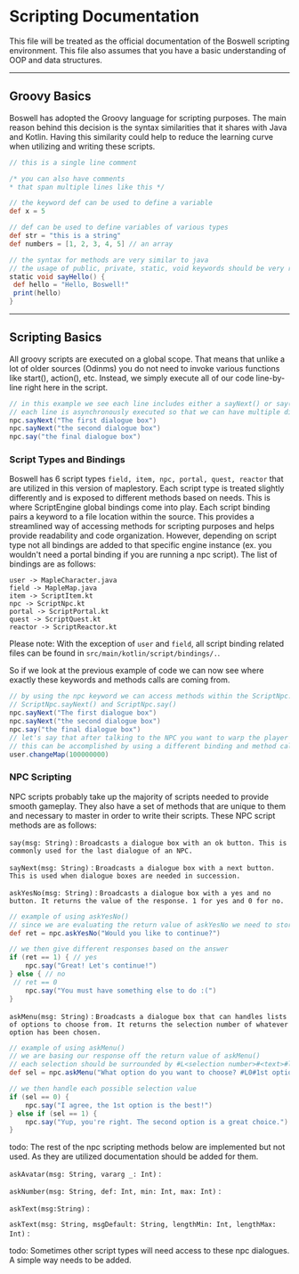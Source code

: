 # Scripting Documentation
This file will be treated as the official documentation of the Boswell scripting environment. This file also assumes that
 you have a basic understanding of OOP and data structures. 

-------------------------------------------------------------------

## Groovy Basics
Boswell has adopted the Groovy language for scripting purposes. The main reason behind this decision is the syntax 
similarities that it shares with Java and Kotlin. Having this similarity could help to reduce the learning curve when 
utilizing and writing these scripts. 

```groovy
// this is a single line comment

/* you can also have comments
* that span multiple lines like this */

// the keyword def can be used to define a variable
def x = 5

// def can be used to define variables of various types
def str = "this is a string"
def numbers = [1, 2, 3, 4, 5] // an array

// the syntax for methods are very similar to java
// the usage of public, private, static, void keywords should be very recognizable!
static void sayHello() {
 def hello = "Hello, Boswell!"
 print(hello)
} 
```

-------------------------------------------------------------------

## Scripting Basics
All groovy scripts are executed on a global scope. That means that unlike a lot of older sources (Odinms) you do not 
need to invoke various functions like start(), action(), etc. Instead, we simply execute all of our code line-by-line 
right here in the script.

```groovy
// in this example we see each line includes either a sayNext() or say() method call
// each line is asynchronously executed so that we can have multiple dialogue boxes back-to-back
npc.sayNext("The first dialogue box")
npc.sayNext("the second dialogue box")
npc.say("the final dialogue box")
```

### Script Types and Bindings
Boswell has 6 script types ``field, item, npc, portal, quest, reactor`` that are utilized in this version of maplestory. 
Each script type is treated slightly differently and is exposed to different methods based on needs. This is where 
ScriptEngine global bindings come into play. Each script binding pairs a keyword to a file location within the source. 
This provides a streamlined way of accessing methods for scripting purposes and helps provide readability and code 
organization. However, depending on script type not all bindings are added to that specific engine instance (ex. you wouldn't 
need a portal binding if you are running a npc script). The list of bindings are as follows:

```
user -> MapleCharacter.java
field -> MapleMap.java
item -> ScriptItem.kt
npc -> ScriptNpc.kt
portal -> ScriptPortal.kt
quest -> ScriptQuest.kt
reactor -> ScriptReactor.kt
```
Please note: With the exception of `user` and `field`, all script binding related files can be found in `src/main/kotlin/script/bindings/.`.

So if we look at the previous example of code we can now see where exactly these keywords and methods calls are coming from.
```groovy
// by using the npc keyword we can access methods within the ScriptNpc.kt file 
// ScriptNpc.sayNext() and ScriptNpc.say()
npc.sayNext("The first dialogue box")
npc.sayNext("the second dialogue box")
npc.say("the final dialogue box")
// let's say that after talking to the NPC you want to warp the player to a different map
// this can be accomplished by using a different binding and method call (accessing that player's specific instance of MapleCharacter.changeMap())
user.changeMap(100000000)
```

### NPC Scripting
NPC scripts probably take up the majority of scripts needed to provide smooth gameplay. They also have a set of methods 
that are unique to them and necessary to master in order to write their scripts. These NPC script methods are as follows:


``say(msg: String)`` : ``Broadcasts a dialogue box with an ok button. This is commonly used for the last dialogue of an NPC.``

``sayNext(msg: String)`` : ``Broadcasts a dialogue box with a next button. This is used when dialogue boxes are needed in succession.``

``askYesNo(msg: String)`` : ``Broadcasts a dialogue box with a yes and no button. It returns the value of the response. 1 for yes and 0 for no.``
```groovy
// example of using askYesNo()
// since we are evaluating the return value of askYesNo we need to store it in a variable
def ret = npc.askYesNo("Would you like to continue?")

// we then give different responses based on the answer
if (ret == 1) { // yes
    npc.say("Great! Let's continue!")
} else { // no
 // ret == 0
    npc.say("You must have something else to do :(")
}
```

``askMenu(msg: String)`` : ``Broadcasts a dialogue box that can handles lists of options to choose from. It returns the selection number of whatever option has been chosen.``
```groovy
// example of using askMenu()
// we are basing our response off the return value of askMenu()
// each selection should be surrounded by #L<selection number>#<text>#l 
def sel = npc.askMenu("What option do you want to choose? #L0#1st option is best!#l #L1#2nd option is my choice!#l")

// we then handle each possible selection value
if (sel == 0) { 
    npc.say("I agree, the 1st option is the best!")
} else if (sel == 1) {
    npc.say("Yup, you're right. The second option is a great choice.")
}
```

todo: The rest of the npc scripting methods below are implemented but not used. As they are utilized documentation should be added
for them.

``askAvatar(msg: String, vararg _: Int)`` : `` ``

``askNumber(msg: String, def: Int, min: Int, max: Int)`` : `` ``

``askText(msg:String)`` : `` ``

``askText(msg: String, msgDefault: String, lengthMin: Int, lengthMax: Int)`` : `` ``

todo: Sometimes other script types will need access to these npc dialogues. A simple way needs to be added.

